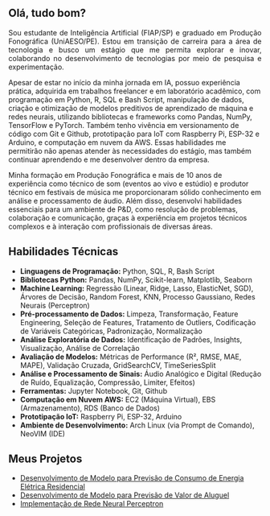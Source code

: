 ## Olá, tudo bom?

<p align="justify">
Sou estudante de Inteligência Artificial (FIAP/SP) e graduado em Produção Fonográfica (UniAESO/PE).  Estou em transição de carreira para a área de tecnologia e busco um estágio que me permita explorar e inovar, colaborando no desenvolvimento de tecnologias por meio de pesquisa e experimentação.

Apesar de estar no início da minha jornada em IA, possuo experiência prática, adquirida em trabalhos freelancer e em laboratório acadêmico, com programação em Python, R, SQL e Bash Script, manipulação de dados, criação e otimização de modelos preditivos de aprendizado de máquina e redes neurais, utilizando bibliotecas e frameworks como Pandas, NumPy, TensorFlow e PyTorch. Também tenho vivência em versionamento de código com Git e Github, prototipação para IoT com Raspberry Pi, ESP-32 e Arduino, e computação em nuvem da AWS. Essas habilidades me permitirão não apenas atender às necessidades do estágio, mas também continuar aprendendo e me desenvolver dentro da empresa.

Minha formação em Produção Fonográfica e mais de 10 anos de experiência como técnico de som (eventos ao vivo e estúdio) e produtor técnico em festivais de música me proporcionaram sólido conhecimento em análise e processamento de áudio.  Além disso,  desenvolvi habilidades essenciais para um ambiente de P&D, como resolução de problemas, colaboração e comunicação, graças à experiência em projetos técnicos complexos e à interação com profissionais de diversas áreas.
</p>

## Habilidades Técnicas

* **Linguagens de Programação:** Python, SQL, R, Bash Script
* **Bibliotecas Python:** Pandas, NumPy, Scikit-learn, Matplotlib, Seaborn 
* **Machine Learning:** Regressão (Linear, Ridge, Lasso, ElasticNet, SGD), Árvores de Decisão, Random Forest, KNN, Processo Gaussiano, Redes Neurais (Perceptron) 
* **Pré-processamento de Dados:** Limpeza, Transformação, Feature Engineering, Seleção de Features, Tratamento de Outliers, Codificação de Variáveis Categóricas, Padronização, Normalização 
* **Análise Exploratória de Dados:** Identificação de Padrões, Insights, Visualização, Análise de Correlação 
* **Avaliação de Modelos:** Métricas de Performance (R², RMSE, MAE, MAPE), Validação Cruzada, GridSearchCV, TimeSeriesSplit 
* **Análise e Processamento de Sinais:** Áudio Analógico e Digital (Redução de Ruído, Equalização, Compressão, Limiter, Efeitos)
* **Ferramentas:** Jupyter Notebook, Git, Github
* **Computação em Nuvem AWS:** EC2 (Máquina Virtual), EBS (Armazenamento), RDS (Banco de Dados)
* **Prototipação IoT:** Raspberry Pi, ESP-32, Arduino
* **Ambiente de Desenvolvimento:** Arch Linux (via Prompt de Comando), NeoVIM (IDE)

## Meus Projetos

* [Desenvolvimento de Modelo para Previsão de Consumo de Energia Elétrica Residencial](https://github.com/renatobarros-ai/previsao_energia)
* [Desenvolvimento de Modelo para Previsão de Valor de Aluguel](https://github.com/renatobarros-ai/previsao_aluguel)
* [Implementação de Rede Neural Perceptron](https://github.com/renatobarros-ai/perceptron)
